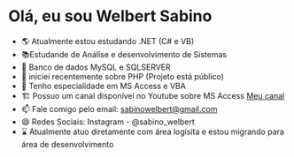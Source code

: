 <H1>Olá, eu sou Welbert Sabino</H1>


- :earth_americas: Atualmente estou estudando .NET (C# e VB)
- :books:Estudande de Análise e desenvolvimento de Sistemas
- :mountain_cableway: Banco de dados MySQL e SQLSERVER
- 🌱 iniciei recentemente sobre PHP (Projeto está público)
- 👯 Tenho especialidade em MS Access e VBA
- :building_construction: Possuo um canal disponível no Youtube sobre MS Access <a href="https://www.youtube.com/WelbertSabino">Meu canal</a>
- 📫 Fale comigo pelo email: sabinowelbert@gmail.com
- 😄 Redes Sociais: Instagram - @sabino_welbert
- :hourglass: Atualmente atuo diretamente com área logísita e estou migrando para área de desenvolvimento
